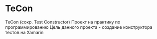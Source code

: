 # TeCon
TeCon (сокр. Test Constructor)
Проект на практику по программированию
Цель данного проекта - создание конструктора тестов на Xamarin
